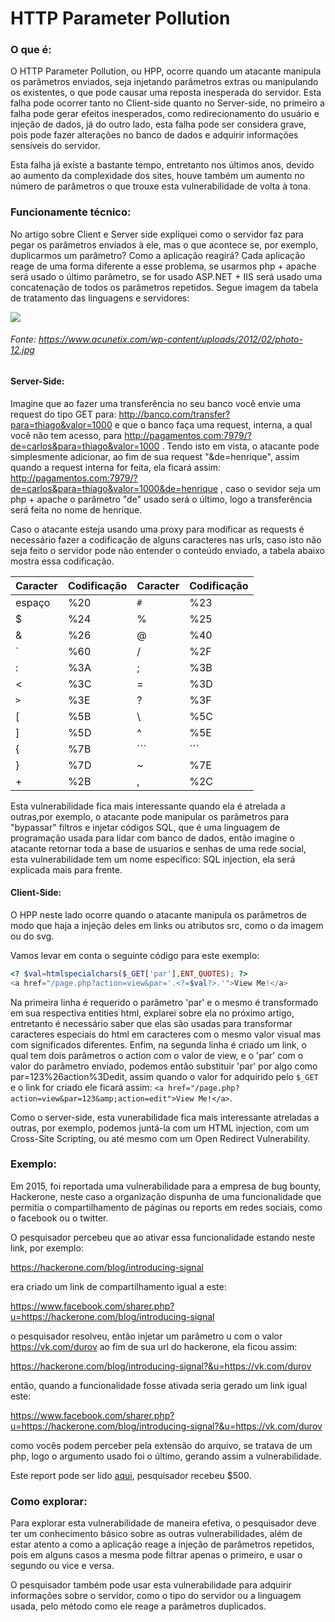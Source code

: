 # HTTP Parameter Pollution

### O que é:
O HTTP Parameter Pollution, ou HPP, ocorre quando um atacante manipula os parâmetros enviados, seja injetando parâmetros extras ou manipulando os existentes, o que pode causar uma reposta inesperada do servidor. Esta falha pode ocorrer tanto no Client-side quanto no Server-side, no primeiro a falha pode gerar efeitos inesperados, como redirecionamento do usuário e injeção de dados, já do outro lado, esta falha pode ser considera grave, pois pode fazer alterações no banco de dados e adquirir informações sensíveis do servidor.

Esta falha já existe a bastante tempo, entretanto nos últimos anos, devido ao aumento da complexidade dos sites, houve também um aumento no número de parâmetros o que trouxe esta vulnerabilidade de volta à tona.

### Funcionamente técnico:

No artigo sobre Client e Server side expliquei como o servidor faz para pegar os parâmetros enviados à ele, mas o que acontece se, por exemplo, duplicarmos um parâmetro? Como a aplicação reagirá? Cada aplicação reage de uma forma diferente a esse problema, se usarmos php + apache será usado o último parâmetro, se for usado ASP.NET + IIS será usado uma concatenação de todos os parâmetros repetidos. Segue imagem da tabela de tratamento das linguagens e servidores:

![](https://www.acunetix.com/wp-content/uploads/2012/02/photo-12.jpg)
###### Fonte: https://www.acunetix.com/wp-content/uploads/2012/02/photo-12.jpg


#### Server-Side:
Imagine que ao fazer uma transferência no seu banco você envie uma request do tipo GET para: http://banco.com/transfer?para=thiago&valor=1000 e que o banco faça uma request, interna, a qual você não tem acesso, para http://pagamentos.com:7979/?de=carlos&para=thiago&valor=1000 . Tendo isto em vista, o atacante pode simplesmente adicionar, ao fim de sua request "&de=henrique", assim quando a request interna for feita, ela ficará assim: http://pagamentos.com:7979/?de=carlos&para=thiago&valor=1000&de=henrique , caso o sevidor seja um php + apache o parâmetro "de" usado será o último, logo a transferência será feita no nome de henrique. 

Caso o atacante esteja usando uma proxy para modificar as requests é necessário fazer a codificação de alguns caracteres nas urls, caso isto não seja feito o servidor pode não entender o conteúdo enviado, a tabela abaixo mostra essa codificação.

Caracter | Codificação 	|	Caracter | Codificação|
-------- | -------------|   -------- | -----------|
espaço   |     %20		|	```#```  |     %23    |
$        |     %24      |	   %     |	   %25	  |
&        |     %26      |      @     |	   %40	  |
`        |     %60		|	   /     |     %2F    |
:        |     %3A      |      ;     |     %3B	  |
<        |     %3C      |	   =     |     %3D	  |
```>```  |     %3E      |      ?     |     %3F    |
[        |     %5B      |      \     |     %5C	  |
]        |     %5D      |      ^     |     %5E	  |
{        |     %7B      |   ```|```  |     %7C	  |
}        |     %7D      |      ~     |     %7E	  |
+        |     %2B		|	   ,     |     %2C	  |

	
Esta vulnerabilidade fica mais interessante quando ela é atrelada a outras,por exemplo, o atacante pode manipular os parâmetros para "bypassar" filtros e injetar códigos SQL, que é uma linguagem de programação usada para lidar com banco de dados, então imagine o atacante retornar toda a base de usuarios e senhas de uma rede social, esta vulnerabilidade tem um nome específico: SQL injection, ela será explicada mais para frente.

#### Client-Side:

O HPP neste lado ocorre quando o atacante manipula os parâmetros de modo que haja a injeção deles em links ou atributos src, como o da imagem ou do svg.

Vamos levar em conta o seguinte código para este exemplo:

```php
<? $val=htmlspecialchars($_GET['par'],ENT_QUOTES); ?>
<a href="/page.php?action=view&par='.<?=$val?>.'">View Me!</a>
```

Na primeira linha é requerido o parâmetro 'par' e o mesmo é transformado em sua respectiva entities html, explarei sobre ela no próximo artigo, entretanto é necessário saber que elas são usadas para transformar caracteres especiais do html em caracteres com o mesmo valor visual mas com significados diferentes.
Enfim, na segunda linha é criado um link, o qual tem dois parâmetros o action com o valor de view, e o  'par' com o valor do parâmetro enviado, podemos então substituir 'par' por algo como par=123%26action%3Dedit, assim quando o valor for adquirido pelo ```$_GET``` e o link for criado ele ficará assim: 
```<a href="/page.php?action=view&par=123&amp;action=edit">View Me!</a>```.

Como o server-side, esta vunerabilidade fica mais interessante atreladas a outras, por exemplo, podemos juntá-la com um HTML injection, com um Cross-Site Scripting, ou até mesmo com um Open Redirect Vulnerability.

### Exemplo:

Em 2015, foi reportada uma vulnerabilidade para a empresa de bug bounty, Hackerone, neste caso a organização dispunha de uma funcionalidade que permitia o compartilhamento de páginas ou reports em redes sociais, como o facebook ou o twitter.

O pesquisador percebeu que ao ativar essa funcionalidade estando neste link, por exemplo:

https://hackerone.com/blog/introducing-signal

era criado um link de compartilhamento igual a este:

https://www.facebook.com/sharer.php?u=https://hackerone.com/blog/introducing-signal

o pesquisador resolveu, então injetar um parâmetro u com o valor https://vk.com/durov ao fim de sua url do hackerone, ela ficou assim:

https://hackerone.com/blog/introducing-signal?&u=https://vk.com/durov

então, quando a funcionalidade fosse ativada seria gerado um link igual este:

https://www.facebook.com/sharer.php?u=https://hackerone.com/blog/introducing-signal?&u=https://vk.com/durov

como vocês podem perceber pela extensão do arquivo, se tratava de um php, logo o argumento usado foi o último, gerando assim a vulnerabilidade.

Este report pode ser lido [aqui](https://hackerone.com/reports/105953), pesquisador recebeu  $500.

### Como explorar:

Para explorar esta vulnerabilidade de maneira efetiva, o pesquisador deve ter um conhecimento básico sobre as outras vulnerabilidades, além de estar atento a como a aplicação reage a injeção de parâmetros repetidos, pois em alguns casos a mesma pode filtrar apenas o primeiro, e usar o segundo ou vice e versa.

O pesquisador também pode usar esta vulnerabilidade para adquirir informações sobre o servidor, como o tipo do servidor ou a linguagem usada, pelo método como ele reage a parâmetros duplicados.